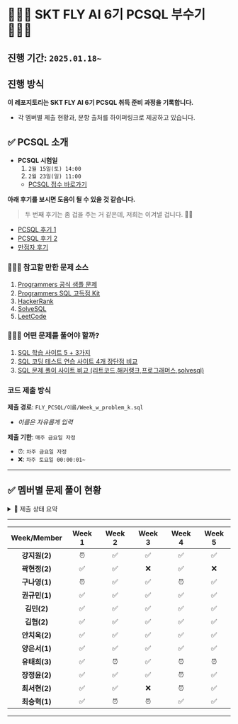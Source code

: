 # 👨🏻‍💻 SKT FLY AI 6기 PCSQL 부수기 🧑🏻‍💻
## 진행 기간: `2025.01.18~`

## 진행 방식
**이 레포지토리는 SKT FLY AI 6기 PCSQL 취득 준비 과정을 기록합니다.**
- 각 멤버별 제출 현황과, 문항 출처를 하이퍼링크로 제공하고 있습니다.

## ✅ PCSQL 소개
- **PCSQL 시험일**
    1. `2월 15일(토) 14:00`
    2. `2월 23일(일) 11:00`
    - [PCSQL 접수 바로가기](https://certi.programmers.co.kr/tryouts)

**아래 후기를 보시면 도움이 될 수 있을 것 같습니다.**
> 두 번째 후기는 좀 겁을 주는 거 같은데, 저희는 이겨낼 겁니다. ✊🏻
- [PCSQL 후기 1](https://velog.io/@ssook1222/SQLD-Nope.-PCSQL)
- [PCSQL 후기 2](https://velog.io/@jewan/PCSQL-%EC%A0%9C-1%ED%9A%8C-%EA%B2%B0%EA%B3%BC-%EB%B0%8F-%ED%9B%84%EA%B8%B0)
- [만점자 후기](https://mieyhgnaj.tistory.com/entry/PCSQL-%ED%9B%84%EA%B8%B0-Lv4-%EB%A7%8C%EC%A0%90)

### 💁🏻‍♂️ 참고할 만한 문제 소스
1. [Programmers 공식 샘플 문제](https://certi.programmers.co.kr/about/sample)
2. [Programmers SQL 고득점 Kit](https://school.programmers.co.kr/learn/challenges?tab=sql_practice_kit)
3. [HackerRank](https://www.hackerrank.com/domains/sql?ref=blog.selectfromuser.com)
4. [SolveSQL](https://solvesql.com/?ref=blog.selectfromuser.com)
5. [LeetCode](https://leetcode.com/studyplan/top-sql-50/)

### 💁🏻‍♂️ 어떤 문제를 풀어야 할까?
1. [SQL 학습 사이트 5 + 3가지](https://blog.selectfromuser.com/websites-to-learn-sql/)
2. [SQL 코딩 테스트 연습 사이트 4개 장단점 비교](https://brunch.co.kr/@datarian/215)
3. [SQL 문제 풀이 사이트 비교 (리트코드,해커랭크,프로그래머스,solvesql)](https://sowhatmylifeismine.tistory.com/225)

### 코드 제출 방식
**제출 경로**: `FLY_PCSQL/이름/Week_w_problem_k.sql`
   - *이름은 자유롭게 입력*
  
**제출 기한**: `매주 금요일 자정`
   - ⏰: `차주 금요일 자정`
   - ❌: `차주 토요일 00:00:01~`
---

## ✅ 멤버별 문제 풀이 현황
<details>
  <summary> 🌈 제출 상태 요약</summary>
  <div markdown="1">
  
  ---

> **[🐖 PCSQL 저금통 현황 바로가기](https://tartan-text-a3d.notion.site/17f0de90854f8087b05cfd40bc7a9d9d?v=0c7d77a90ce54669891b40633d4a01da&pvs=4)**
- **제출 완료**: ✅
- **지각 제출**: ⏰
- **미제출**: ❌
  
  </div>
  </details>

---

| Week/Member | Week 1 | Week 2 | Week 3 | Week 4 | Week 5 |
|:-----------:|:------:|:------:|:------:|:------:|:------:|
| **강지원(2)** |   ⏰   |   ✅   |   ✅   |   ✅   |   ✅    |
| **곽현정(2)** |   ✅   |   ✅   |   ❌   |   ✅   |   ❌    |
| **구나영(1)** |   ⏰   |   ✅   |   ✅   |   ⏰   |   ✅    |
| **권규민(1)** |   ✅   |   ✅   |   ✅   |   ✅   |   ✅    |
| **김민(2)**   |   ✅   |   ✅   |   ✅   |   ✅   |   ✅    |
| **김협(2)**   |   ✅   |   ✅   |   ✅   |   ✅   |   ✅    |
| **안치욱(2)** |   ✅   |   ✅   |   ✅   |   ✅   |   ✅    |
| **양은서(1)** |   ✅   |   ✅   |   ✅   |   ✅   |   ✅    |
| **유태희(3)** |   ✅   |   ⏰   |   ✅   |   ⏰   |   ⏰    |
| **장정윤(2)** |   ✅   |   ✅   |   ✅   |   ⏰   |   ✅    |
| **최서현(2)** |   ✅   |   ✅   |   ❌   |   ⏰   |   ✅    |
| **최승혁(1)** |   ✅   |   ⏰   |   ⏰   |   ✅   |   ✅    |  

---



